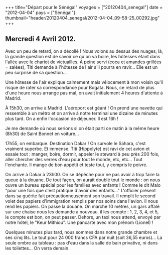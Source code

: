 +++
title="Départ pour le Sénégal"
voyages = ["20120404_senegal"]
date = "2012-04-04"
pays = ["Sénégal"]
thumbnail="header/20120404_senegal/2012-04-04_09-58-25_00292.jpg"
+++




## Mercredi 4 Avril 2012.

Avec un peu de retard, on a décollé ! Nous volons au dessus des nuages, là, la grande question est de savoir ce qu'on va boire, les hôtesses étant dans l'allée avec le chariot de victuailles. À peine servi (coca et amandes grillées = salées), Titi demande à l'hôtesse de l'air s'il pourra en ravir... Elle est un peu surprise de sa question...

Une hôtesse de l'air explique calmement mais vélocement à mon voisin qu'il risque de rater sa correspondance pour Bogata. Nous, ce retard de plus d'une heure nous arrange pas mal, on avait initialement 4 heures d'attente à Madrid.

À 15h30, on arrive à Madrid. L'aéroport est géant ! On prend une navette qui ressemble à un métro et on arrive à notre terminal une dizaine de minutes plus tard. On a enfin l'occasion de déjeuner. Il est 16h !

Je me demande où nous serions si on était parti ce matin à la même heure (8h30) de Saint Bonnet en voiture...

 17h55, on embarque. Destination Dakar ! On survole le Sahara, c'est vraiment superbe. Et immense. Titi (Hippolyte) est ravi de cet avion et essaie tout : manger, boire, dormir, appeler le steward à peu près 200 fois, aller chercher des verres d'eau pour tout le monde, etc, etc... Tout l'enchante. Il mange de bon appétit et teste tout, y compris le poivre.

On arrive à Dakar à 23h00. On se dépêche pour ne pas avoir à trop faire la queue à la douane. De tout façon, on aurait doublé tout le monde : on nous ouvre un bureau spécial pour les familles avec enfants ! Comme le dit Malo "pour une fois que c'est pratique d'avoir des enfants..." L'officier présent dans sa guérite fait précautionneusement son travail. Il remplit le second volet des papiers d'immigration remplis par nos soins dans l'avion. Il nous rend les papiers. On passe la douane. On marche 10 mètres, un gars affalé sur une chaise nous les demande à nouveau. il les compte : 1, 2, 3, 4, et 5, le compte est bon, on peut passer. Dehors, un taxi nous attend, envoyé par notre hôtel, le "Keur Mithiou". Une pancarte avec mon prénom (Lionel) !

Quelques minutes plus tard, nous sommes dans notre grande chambre et ses cinq lits. Le tout pour 24 000 francs CFA par nuit (soit 36,55 euros)... La seule ombre au tableau : pas d'eau dans la salle de bain privative, ni dans les toilettes... On verra demain.



